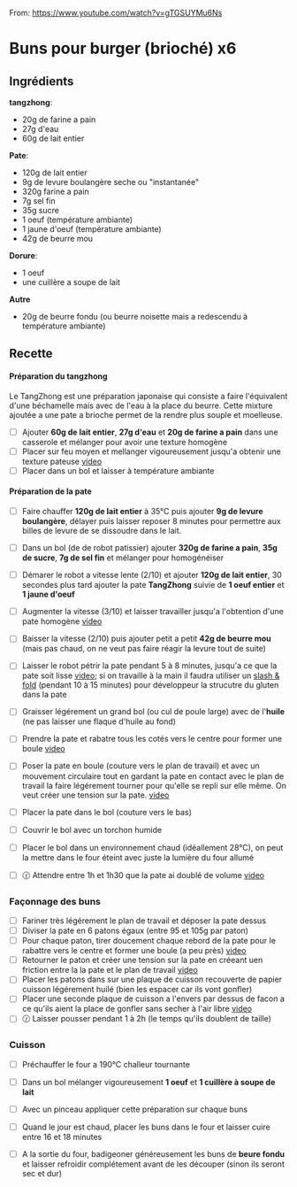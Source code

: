 From: https://www.youtube.com/watch?v=gTGSUYMu6Ns

# Buns pour burger (brioché) x6

## Ingrédients
**tangzhong**:
- 20g de farine a pain
- 27g d'eau
- 60g de lait entier

**Pate**:
- 120g de lait entier
- 9g de levure boulangère seche ou "instantanée"
- 320g farine a pain
- 7g sel fin
- 35g sucre
- 1 oeuf (température ambiante)
- 1 jaune d'oeuf (température ambiante)
- 42g de beurre mou

**Dorure**:
- 1 oeuf
- une cuillère a soupe de lait

**Autre**
- 20g de beurre fondu (ou beurre noisette mais a redescendu à température ambiante)


## Recette

#### Préparation du tangzhong
Le TangZhong est une préparation japonaise qui consiste a faire l'équivalent d'une béchamelle mais avec de l'eau à la place du beurre. Cette mixture ajoutée a une pate a brioche permet de la rendre plus souple et moelleuse.

- [ ] Ajouter **60g de lait entier**, **27g d'eau** et **20g de farine a pain** dans une casserole et mélanger pour avoir une texture homogène
- [ ] Placer sur feu moyen et mellanger vigoureusement jusqu'a obtenir une texture pateuse [video](https://youtu.be/gTGSUYMu6Ns?t=121)
- [ ] Placer dans un bol et laisser à température ambiante

#### Préparation de la pate
- [ ] Faire chauffer **120g de lait entier** à 35°C puis ajouter **9g de levure boulangère**, délayer puis laisser reposer 8 minutes pour permettre aux billes de levure de se dissoudre dans le lait.
- [ ] Dans un bol (de de robot patissier) ajouter **320g de farine a pain**, **35g de sucre**, **7g de sel fin** et mélanger pour homogénéiser
- [ ] Démarer le robot a vitesse lente (2/10) et ajouter **120g de lait entier**, 30 secondes plus tard ajouter la pate **TangZhong** suivie de **1 oeuf entier** et **1 jaune d'oeuf**
- [ ] Augmenter la vitesse (3/10) et laisser travailler jusqu'a l'obtention d'une pate homogène [video](https://youtu.be/gTGSUYMu6Ns?t=199)
- [ ] Baisser la vitesse (2/10) puis ajouter petit a petit **42g de beurre mou** (mais pas chaud, on ne veut pas faire réagir la levure tout de suite)
- [ ] Laisser le robot pétrir la pate pendant 5 à 8 minutes, jusqu'a ce que la pate soit lisse [video](https://youtu.be/gTGSUYMu6Ns?t=211); si on travaille à la main il faudra utiliser un [slash & fold](https://youtu.be/cbBO4XyL3iM?t=45) (pendant 10 à 15 minutes) pour développeur la strucutre du gluten dans la pate
- [ ] Graisser légérement un grand bol (ou cul de poule large) avec de l'**huile** (ne pas laisser une flaque d'huile au fond)
- [ ] Prendre la pate et rabatre tous les cotés vers le centre pour former une boule [video](https://youtu.be/gTGSUYMu6Ns?t=217)
- [ ] Poser la pate en boule (couture vers le plan de travail) et avec un mouvement circulaire tout en gardant la pate en contact avec le plan de travail la faire légérement tourner pour qu'elle se repli sur elle même. On veut créer une tension sur la pate. [video](https://youtu.be/gTGSUYMu6Ns?t=221)
- [ ] Placer la pate dans le bol (couture vers le bas)
- [ ] Couvrir le bol avec un torchon humide
- [ ] Placer le bol dans un environnement chaud (idéallement 28°C), on peut la mettre dans le four éteint avec juste la lumière du four allumé
- [ ] :clock130: Attendre entre 1h et 1h30 que la pate ai doublé de volume [video](https://youtu.be/gTGSUYMu6Ns?t=255)


### Façonnage des buns
- [ ] Fariner très légérement le plan de travail et déposer la pate dessus
- [ ] Diviser la pate en 6 patons égaux (entre 95 et 105g par paton)
- [ ] Pour chaque paton, tirer doucement chaque rebord de la pate pour le rabattre vers le centre et former une boule (a peu près) [video](https://youtu.be/gTGSUYMu6Ns?t=281)
- [ ] Retourner le paton et créer une tension sur la pate en créeant uen friction entre la la pate et le plan de travail [video](https://youtu.be/gTGSUYMu6Ns?t=291)
- [ ] Placer les patons dans sur une plaque de cuisson recouverte de papier cuisson légérement huilé (bien les espacer car ils vont gonfler)
- [ ] Placer une seconde plaque de cuisson a l'envers par dessus de facon a ce qu'ils aient la place de gonfler sans secher à l'air libre [video](https://youtu.be/gTGSUYMu6Ns?t=337)
- [ ] :clock130: Laisser pousser pendant 1 à 2h (le temps qu'ils doublent de taille)

### Cuisson
- [ ] Préchauffer le four a 190°C challeur tournante
- [ ] Dans un bol mélanger vigoureusement **1 oeuf** et **1 cuillère à soupe de lait**
- [ ] Avec un pinceau appliquer cette préparation sur chaque buns
- [ ] Quand le jour est chaud, placer les buns dans le four et laisser cuire entre 16 et 18 minutes
- [ ] A la sortie du four, badigeoner généreusement les buns de **beure fondu** et laisser refroidir complétement avant de les découper (sinon ils seront sec et dur)

